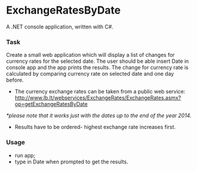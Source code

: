 # ExchangeRatesByDate
A .NET console application, written with C#.

### Task

Create a small web application which will display a list of changes for currency rates for
the selected date. The user should be able insert Date in console app and the app prints the results.
The change for currency rate is calculated by comparing currency rate on selected date and one day
before.
  - The currency exchange rates can be taken from a public web service:
http://www.lb.lt/webservices/ExchangeRates/ExchangeRates.asmx?op=getExchangeRatesByDate
    
_*please note that it works just with the dates up to the end of the year 2014._
  - Results have to be ordered- highest exchange rate increases first.

### Usage

  - run app;
  - type in Date when prompted to get the results.